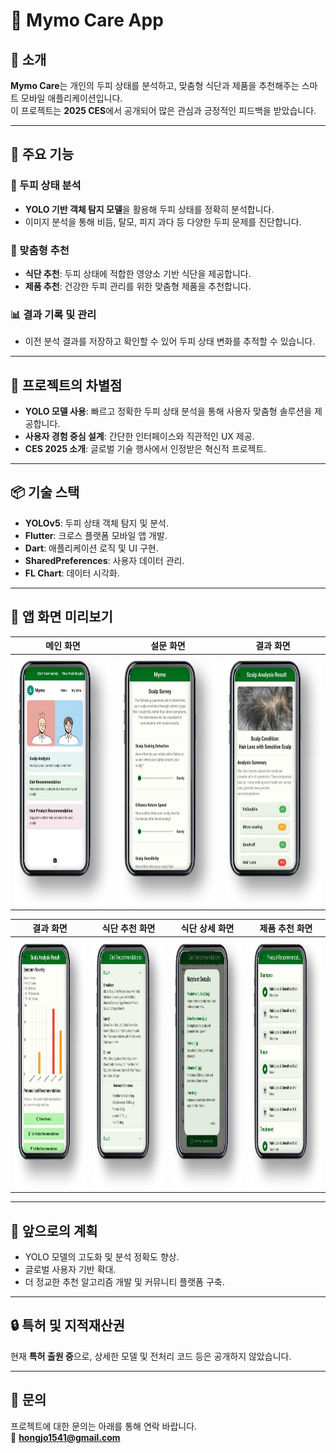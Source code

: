 # 🌟 Mymo Care App

## 📖 소개
**Mymo Care**는 개인의 두피 상태를 분석하고, 맞춤형 식단과 제품을 추천해주는 스마트 모바일 애플리케이션입니다.  
이 프로젝트는 **2025 CES**에서 공개되어 많은 관심과 긍정적인 피드백을 받았습니다.

---

## 🎯 주요 기능
### 🔬 두피 상태 분석
- **YOLO 기반 객체 탐지 모델**을 활용해 두피 상태를 정확히 분석합니다.
- 이미지 분석을 통해 비듬, 탈모, 피지 과다 등 다양한 두피 문제를 진단합니다.

### 🍴 맞춤형 추천
- **식단 추천**: 두피 상태에 적합한 영양소 기반 식단을 제공합니다.
- **제품 추천**: 건강한 두피 관리를 위한 맞춤형 제품을 추천합니다.

### 📊 결과 기록 및 관리
- 이전 분석 결과를 저장하고 확인할 수 있어 두피 상태 변화를 추적할 수 있습니다.

---

## 🚀 프로젝트의 차별점
- **YOLO 모델 사용**: 빠르고 정확한 두피 상태 분석을 통해 사용자 맞춤형 솔루션을 제공합니다.
- **사용자 경험 중심 설계**: 간단한 인터페이스와 직관적인 UX 제공.
- **CES 2025 소개**: 글로벌 기술 행사에서 인정받은 혁신적 프로젝트.

---

## 📦 기술 스택
- **YOLOv5**: 두피 상태 객체 탐지 및 분석.
- **Flutter**: 크로스 플랫폼 모바일 앱 개발.
- **Dart**: 애플리케이션 로직 및 UI 구현.
- **SharedPreferences**: 사용자 데이터 관리.
- **FL Chart**: 데이터 시각화.

---
## 📱 앱 화면 미리보기

| 메인 화면 | 설문 화면 | 결과 화면 |
| --- | --- | --- |
| <img src="https://github.com/hongjo-dev/scalp-analysis/blob/main/image/앱사진1.jpg" alt="메인 화면" width="200" height="400"> | <img src="https://github.com/hongjo-dev/scalp-analysis/blob/main/image/앱사진2.jpg" alt="설문 화면" width="200" height="400"> | <img src="https://github.com/hongjo-dev/scalp-analysis/blob/main/image/앱사진3.jpg" alt="결과 화면" width="200" height="400"> |

| 결과 화면 | 식단 추천 화면 | 식단 상세 화면 | 제품 추천 화면 |
| --- | --- | --- | --- |
| <img src="https://github.com/hongjo-dev/scalp-analysis/blob/main/image/앱사진4.jpg" alt="결과 화면" width="200" height="400"> | <img src="https://github.com/hongjo-dev/scalp-analysis/blob/main/image/앱사진5.jpg" alt="식단 추천 화면" width="200" height="400"> | <img src="https://github.com/hongjo-dev/scalp-analysis/blob/main/image/앱사진6.jpg" alt="식단 상세 화면" width="200" height="400"> | <img src="https://github.com/hongjo-dev/scalp-analysis/blob/main/image/앱사진7.jpg" alt="제품 추천 화면" width="200" height="400"> |

---

## 📌 앞으로의 계획
- YOLO 모델의 고도화 및 분석 정확도 향상.
- 글로벌 사용자 기반 확대.
- 더 정교한 추천 알고리즘 개발 및 커뮤니티 플랫폼 구축.

---

## 🔒 특허 및 지적재산권
현재 **특허 출원 중**으로, 상세한 모델 및 전처리 코드 등은 공개하지 않았습니다.

---

## 🤝 문의
프로젝트에 대한 문의는 아래를 통해 연락 바랍니다.  
📧 **hongjo1541@gmail.com**

